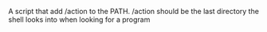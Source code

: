 A script that add /action to the PATH. /action should be the last directory the shell looks into when looking for a program
